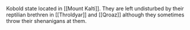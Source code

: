 Kobold state located in [[Mount Kalti]]. They are left undisturbed by their reptilian brethren in [[Throldyar]] and [[Qroaz]] although they sometimes throw their shenanigans at them.
